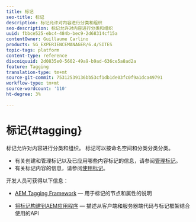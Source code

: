 ```yaml
---
title: 标记
seo-title: 标记
description: 标记允许对内容进行分类和组织
seo-description: 标记允许对内容进行分类和组织
uuid: fbbce525-ebc4-484b-bec9-2d68314cf15a
contentOwner: Guillaume Carlino
products: SG_EXPERIENCEMANAGER/6.4/SITES
topic-tags: platform
content-type: reference
discoiquuid: 2d0835e0-5602-49a9-b9ad-636ce5a8ad2a
feature: Tagging
translation-type: tm+mt
source-git-commit: 75312539136bb53cf1db1de03fc0f9a1dca49791
workflow-type: tm+mt
source-wordcount: '110'
ht-degree: 3%

---
```



# 标记{#tagging}

标记允许对内容进行分类和组织。 标记可以按命名空间和分类分类分类。

* 有关创建和管理标记以及已应用哪些内容标记的信息，请参阅[管理标记](/help/sites-administering/tags.md)。
* 有关标记内容的信息，请参阅[使用标记](/help/sites-authoring/tags.md)。

开发人员可获得以下信息：

* [AEM Tagging Framework](/help/sites-developing/framework.md)  — 用于标记的节点和属性的说明

* [将标记构建到AEM应用程序](/help/sites-developing/building.md)  — 描述从客户端和服务器端代码与标记框架结合使用的API